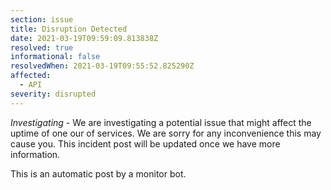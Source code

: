 ```yaml
---
section: issue
title: Disruption Detected
date: 2021-03-19T09:59:09.813838Z
resolved: true
informational: false
resolvedWhen: 2021-03-19T09:55:52.825290Z
affected:
  - API
severity: disrupted
---
```

*Investigating* - We are investigating a potential issue that might affect the uptime of one our of services. We are sorry for any inconvenience this may cause you. This incident post will be updated once we have more information.

This is an automatic post by a monitor bot.
        